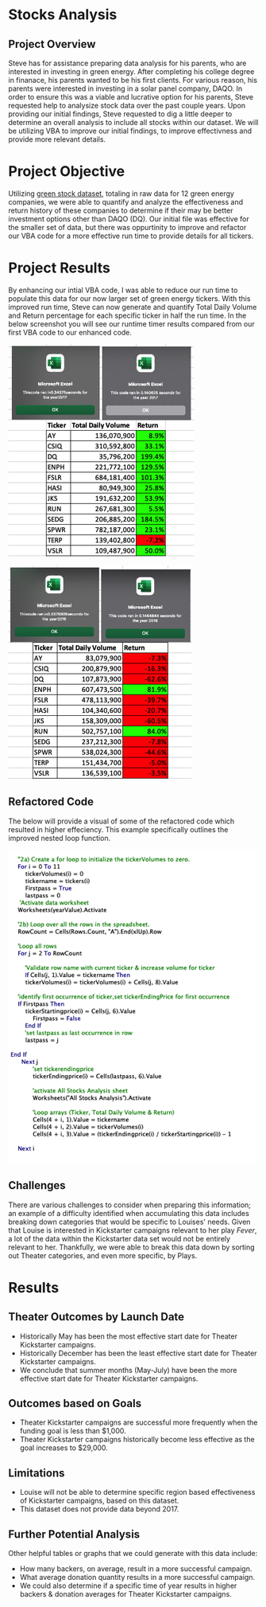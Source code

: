 # Stocks Analysis
## Project Overview
Steve has for assistance preparing data analysis for his parents, who are interested in investing in green energy. After completing his college degree in finanace, his parents wanted to be his first clients. For various reason, his parents were interested in investing in a solar panel company, DAQO. In order to ensure this was a viable and lucrative option for his parents, Steve requested help to analysize stock data over the past couple years. Upon providing our initial findings, Steve requested to dig a little deeper to determine an overall analysis to include all stocks within our dataset. We will be utilizing VBA to improve our initial findings, to improve effectivness and provide more relevant details. 
# Project Objective
Utilizing [green stock dataset](https://github.com/KEGANCP/stock-analysis/blob/main/VBA_Challenge.xlsm), totaling in raw data for 12 green energy companies, we were able to quantify and analyze the effectiveness and return history of these companies to determine if their may be better investment options other than DAQO (DQ). Our initial file was effective for the smaller set of data, but there was oppurtinity to improve and refactor our VBA code for a more effective run time to provide details for all tickers. 
# Project Results
By enhancing our intial VBA code, I was able to reduce our run time to populate this data for our now larger set of green energy tickers. With this improved run time, Steve can now generate and quantify Total Daily Volume and Return percentage for each specific ticker in half the run time. In the below screenshot you will see our runtime timer results compared from our first VBA code to our enhanced code. 

![This is an image](https://github.com/KEGANCP/stock-analysis/blob/main/Resources/2017_Compare.png)

![This is an image](https://github.com/KEGANCP/stock-analysis/blob/main/Resources/2018_Compare..png)


## Refactored Code
The below will provide a visual of some of the refactored code which resulted in higher effeciency. This example specifically outlines the improved nested loop function.

![This is an image](https://github.com/KEGANCP/stock-analysis/blob/main/Resources/Refactored_Code.png)

## Challenges
There are various challenges to consider when preparing this information; an example of a difficulty identified when accumulating this data includes breaking down categories that would be specific to Louises' needs. Given that Louise is interested in Kickstarter campaigns relevant to her play *Fever*, a lot of the data within the Kickstarter data set would not be entirely relevant to her. Thankfully, we were able to break this data down by sorting out Theater categories, and even more specific, by Plays.  

# Results

## Theater Outcomes by Launch Date
- Historically May has been the most effective start date for Theater Kickstarter campaigns.
- Historically December  has been the least effective start date for Theater Kickstarter campaigns.
- We conclude that summer months (May-July) have been the more effective start date for Theater Kickstarter campaigns.

## Outcomes based on Goals
- Theater Kickstarter campaigns are successful more frequently when the funding goal is less than $1,000.
- Theater Kickstarter campaigns historically become less effective as the goal increases to $29,000.

## Limitations
- Louise will not be able to determine specific region based effectiveness of Kickstarter campaigns, based on this dataset.
- This dataset does not provide data beyond 2017.

## Further Potential Analysis
Other helpful tables or graphs that we could generate with this data include:
- How many backers, on average, result in a more successful campaign.
- What average donation quantity results in a more successful campaign.
- We could also determine if a specific time of year results in higher backers & donation averages for Theater Kickstarter campaigns. 
